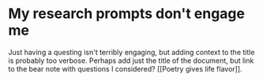 # My research prompts don't engage me
Just having a questing isn't terribly engaging, but adding context to the title is probably too verbose. Perhaps add just the title of the document, but link to the bear note with questions I considered? [[Poetry gives life flavor]].

<!-- {BearID:7F2915F8-A103-46DD-9C3E-EA2BAF335D8D-502-0000011B705A2BFD} -->
